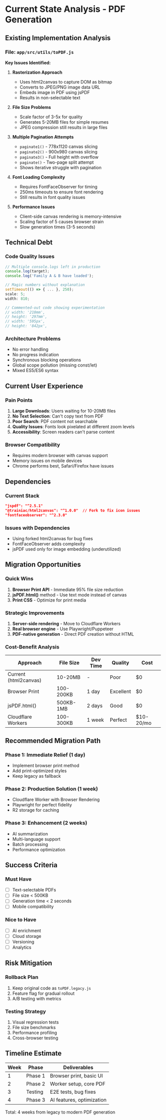 # Current State Analysis - PDF Generation

## Existing Implementation Analysis

### File: `app/src/utils/toPDF.js`

**Key Issues Identified:**

1. **Rasterization Approach**
   - Uses html2canvas to capture DOM as bitmap
   - Converts to JPEG/PNG image data URL
   - Embeds image in PDF using jsPDF
   - Results in non-selectable text

2. **File Size Problems**
   - Scale factor of 3-5x for quality
   - Generates 5-20MB files for simple resumes
   - JPEG compression still results in large files

3. **Multiple Pagination Attempts**
   - `paginate1()` - 778x1120 canvas slicing
   - `paginate2()` - 900x980 canvas slicing  
   - `paginate3()` - Full height with overflow
   - `paginate()` - Two-page split attempt
   - Shows iterative struggle with pagination

4. **Font Loading Complexity**
   - Requires FontFaceObserver for timing
   - 250ms timeouts to ensure font rendering
   - Still results in font quality issues

5. **Performance Issues**
   - Client-side canvas rendering is memory-intensive
   - Scaling factor of 5 causes browser strain
   - Slow generation times (3-5 seconds)

## Technical Debt

### Code Quality Issues

```javascript
// Multiple console.logs left in production
console.log(target);
console.log('Family A & B have loaded');

// Magic numbers without explanation
setTimeout(() => { ... }, 250);
scale: 5;
width: 810;

// Commented-out code showing experimentation
// width: '210mm',
// height: '297mm',
// width: '595px',
// height: '842px',
```

### Architecture Problems

- No error handling
- No progress indication
- Synchronous blocking operations
- Global scope pollution (missing const/let)
- Mixed ES5/ES6 syntax

## Current User Experience

### Pain Points

1. **Large Downloads**: Users waiting for 10-20MB files
2. **No Text Selection**: Can't copy text from PDF
3. **Poor Search**: PDF content not searchable
4. **Quality Issues**: Fonts look pixelated at different zoom levels
5. **Accessibility**: Screen readers can't parse content

### Browser Compatibility

- Requires modern browser with canvas support
- Memory issues on mobile devices
- Chrome performs best, Safari/Firefox have issues

## Dependencies

### Current Stack

```json
"jspdf": "^2.5.1"
"@trainiac/html2canvas": "^1.0.0"  // Fork to fix icon issues
"fontfaceobserver": "^2.3.0"
```

### Issues with Dependencies

- Using forked html2canvas for bug fixes
- FontFaceObserver adds complexity
- jsPDF used only for image embedding (underutilized)

## Migration Opportunities

### Quick Wins

1. **Browser Print API** - Immediate 95% file size reduction
2. **jsPDF.html()** method - Use text mode instead of canvas
3. **Print CSS** - Optimize for print media

### Strategic Improvements

1. **Server-side rendering** - Move to Cloudflare Workers
2. **Real browser engine** - Use Playwright/Puppeteer
3. **PDF-native generation** - Direct PDF creation without HTML

### Cost-Benefit Analysis

| Approach | File Size | Dev Time | Quality | Cost |
|----------|-----------|----------|---------|------|
| Current (html2canvas) | 10-20MB | - | Poor | $0 |
| Browser Print | 100-200KB | 1 day | Excellent | $0 |
| jsPDF.html() | 500KB-1MB | 2 days | Good | $0 |
| Cloudflare Workers | 100-300KB | 1 week | Perfect | $10-20/mo |

## Recommended Migration Path

### Phase 1: Immediate Relief (1 day)

- Implement browser print method
- Add print-optimized styles
- Keep legacy as fallback

### Phase 2: Production Solution (1 week)

- Cloudflare Worker with Browser Rendering
- Playwright for perfect fidelity
- R2 storage for caching

### Phase 3: Enhancement (2 weeks)

- AI summarization
- Multi-language support
- Batch processing
- Performance optimization

## Success Criteria

### Must Have

- [ ] Text-selectable PDFs
- [ ] File size < 500KB
- [ ] Generation time < 2 seconds
- [ ] Mobile compatibility

### Nice to Have

- [ ] AI enrichment
- [ ] Cloud storage
- [ ] Versioning
- [ ] Analytics

## Risk Mitigation

### Rollback Plan

1. Keep original code as `toPDF.legacy.js`
2. Feature flag for gradual rollout
3. A/B testing with metrics

### Testing Strategy

1. Visual regression tests
2. File size benchmarks
3. Performance profiling
4. Cross-browser testing

## Timeline Estimate

| Week | Phase | Deliverables |
|------|-------|--------------|
| 1 | Phase 1 | Browser print, basic UI |
| 2 | Phase 2 | Worker setup, core PDF |
| 3 | Testing | E2E tests, bug fixes |
| 4 | Phase 3 | AI features, optimization |

Total: 4 weeks from legacy to modern PDF generation
